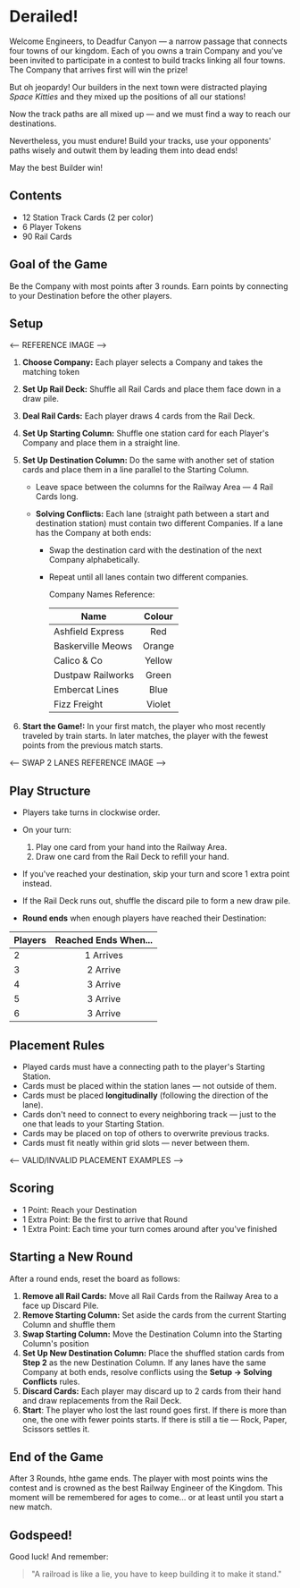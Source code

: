 # Derailed!

Welcome Engineers, to Deadfur Canyon — a narrow passage that connects four towns of our kingdom. Each of you owns a train Company and you've been invited to participate in a contest to build tracks linking all four towns. The Company that arrives first will win the prize!

But oh jeopardy! Our builders in the next town were distracted playing _Space Kitties_ and they mixed up the positions of all our stations!

Now the track paths are all mixed up — and we must find a way to reach our destinations.

Nevertheless, you must endure! Build your tracks, use your opponents' paths wisely and outwit them by leading them into dead ends!

May the best Builder win!

## Contents

- 12 Station Track Cards (2 per color)
- 6 Player Tokens
- 90 Rail Cards

## Goal of the Game

Be the Company with most points after 3 rounds. Earn points by connecting to your Destination before the other players.

## Setup

<-- REFERENCE IMAGE -->

1.  **Choose Company:** Each player selects a Company and takes the matching token
2.  **Set Up Rail Deck:** Shuffle all Rail Cards and place them face down in a draw pile.
3.  **Deal Rail Cards:** Each player draws 4 cards from the Rail Deck.
4.  **Set Up Starting Column:** Shuffle one station card for each Player's Company and place them in a straight line.
5.  **Set Up Destination Column:** Do the same with another set of station cards and place them in a line parallel to the Starting Column.

    - Leave space between the columns for the Railway Area — 4 Rail Cards long.
    - **Solving Conflicts:** Each lane (straight path between a start and destination station) must contain two different Companies. If a lane has the Company at both ends:

      - Swap the destination card with the destination of the next Company alphabetically.
      - Repeat until all lanes contain two different companies.

        Company Names Reference:

        | Name              | Colour |
        | ----------------- | :----: |
        | Ashfield Express  |  Red   |
        | Baskerville Meows | Orange |
        | Calico & Co       | Yellow |
        | Dustpaw Railworks | Green  |
        | Embercat Lines    |  Blue  |
        | Fizz Freight      | Violet |

6.  **Start the Game!:** In your first match, the player who most recently traveled by train starts. In later matches, the player with the fewest points from the previous match starts.

<-- SWAP 2 LANES REFERENCE IMAGE -->

## Play Structure

- Players take turns in clockwise order.
- On your turn:
  1. Play one card from your hand into the Railway Area.
  2. Draw one card from the Rail Deck to refill your hand.
- If you've reached your destination, skip your turn and score 1 extra point instead.
- If the Rail Deck runs out, shuffle the discard pile to form a new draw pile.

- **Round ends** when enough players have reached their Destination:

| Players | Reached Ends When... |
| ------- | :------------------: |
| 2       |      1 Arrives       |
| 3       |       2 Arrive       |
| 4       |       3 Arrive       |
| 5       |       3 Arrive       |
| 6       |       3 Arrive       |

## Placement Rules

- Played cards must have a connecting path to the player's Starting Station.
- Cards must be placed within the station lanes — not outside of them.
- Cards must be placed **longitudinally** (following the direction of the lane).
- Cards don't need to connect to every neighboring track — just to the one that leads to your Starting Station.
- Cards may be placed on top of others to overwrite previous tracks.
- Cards must fit neatly within grid slots — never between them.

<-- VALID/INVALID PLACEMENT EXAMPLES -->

## Scoring

- 1 Point: Reach your Destination
- 1 Extra Point: Be the first to arrive that Round
- 1 Extra Point: Each time your turn comes around after you've finished

## Starting a New Round

After a round ends, reset the board as follows:

1. **Remove all Rail Cards:** Move all Rail Cards from the Railway Area to a face up Discard Pile.
2. **Remove Starting Column:** Set aside the cards from the current Starting Column and shuffle them
3. **Swap Starting Column:** Move the Destination Column into the Starting Column's position
4. **Set Up New Destination Column:** Place the shuffled station cards from **Step 2** as the new Destination Column. If any lanes have the same Company at both ends, resolve conflicts using the **Setup -> Solving Conflicts** rules.
5. **Discard Cards:** Each player may discard up to 2 cards from their hand and draw replacements from the Rail Deck.
6. **Start**: The player who lost the last round goes first. If there is more than one, the one with fewer points starts. If there is still a tie — Rock, Paper, Scissors settles it.

## End of the Game

After 3 Rounds, hthe game ends. The player with most points wins the contest and is crowned as the best Railway Engineer of the Kingdom.
This moment will be remembered for ages to come... or at least until you start a new match.

## Godspeed!

Good luck! And remember:

> "A railroad is like a lie, you have to keep building it to make it stand."
